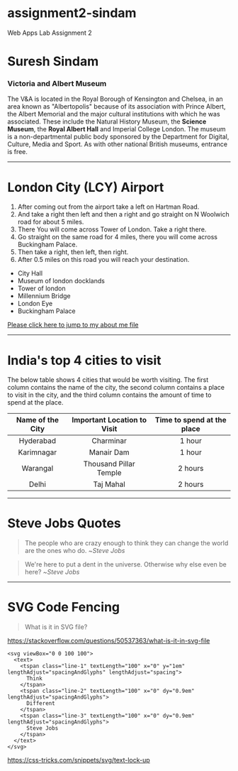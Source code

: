 # assignment2-sindam
Web Apps Lab Assignment 2

# Suresh Sindam
### Victoria and Albert Museum

The V&A is located in the Royal Borough of Kensington and Chelsea, in an area known as "Albertopolis" because of its association with Prince Albert, the Albert Memorial and the major cultural institutions with which he was associated. These include the Natural History Museum, the **Science Museum**, the **Royal Albert Hall** and Imperial College London. The museum is a non-departmental public body sponsored by the Department for Digital, Culture, Media and Sport. As with other national British museums, entrance is free.
***
# London City (LCY) Airport
1. After coming out from the airport take a left on Hartman Road.
2. And take a right then left and then a right and go straight on N Woolwich road for about 5 miles.
3. There You will come across Tower of London. Take a right there.
4. Go straight on the same road for 4 miles, there 
you will come across Buckingham Palace.
5. Then take a right, then left, then right.
6. After 0.5 miles on this road you will reach your destination.

* City Hall
* Museum of london docklands
* Tower of london
* Millennium Bridge
* London Eye
* Buckingham Palace

[Please click here to jump to my about me file](AboutMe.md)
***
# India's top 4 cities to visit

The below table shows 4 cities that would be worth visiting. The first column contains the name of the city, the second column contains a place to visit in the city, and the third column contains the amount of time to spend at the place.

| Name of the City | Important Location to Visit |Time to spend at the place |
| :-: | :-: | :-: |
| Hyderabad | Charminar | 1 hour |
| Karimnagar | Manair Dam | 1 hour |
| Warangal | Thousand Pillar Temple | 2 hours |
| Delhi | Taj Mahal | 2 hours |

***
# Steve Jobs Quotes

> The people who are crazy enough to think they can change the world are the ones who do. ~*Steve Jobs*

> We're here to put a dent in the universe. Otherwise why else even be here? ~*Steve Jobs*

***
# SVG Code Fencing
> What is it in SVG file?

<https://stackoverflow.com/questions/50537363/what-is-it-in-svg-file>


```
<svg viewBox="0 0 100 100">
  <text>
    <tspan class="line-1" textLength="100" x="0" y="1em" lengthAdjust="spacingAndGlyphs" lengthAdjust="spacing">
      Think
    </tspan>
    <tspan class="line-2" textLength="100" x="0" dy="0.9em" lengthAdjust="spacingAndGlyphs">
      Different
    </tspan>
    <tspan class="line-3" textLength="100" x="0" dy="0.9em" lengthAdjust="spacingAndGlyphs">
      Steve Jobs
    </tspan>
  </text>
</svg>
```
<https://css-tricks.com/snippets/svg/text-lock-up>






